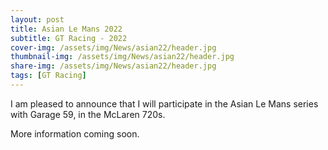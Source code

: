 ```yaml
---
layout: post
title: Asian Le Mans 2022
subtitle: GT Racing - 2022
cover-img: /assets/img/News/asian22/header.jpg
thumbnail-img: /assets/img/News/asian22/header.jpg
share-img: /assets/img/News/asian22/header.jpg
tags: [GT Racing]
---
```


I am pleased to announce that I will participate in the Asian Le Mans series with Garage 59, in the McLaren 720s.

More information coming soon.
